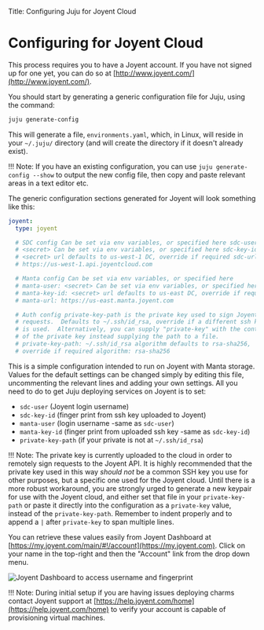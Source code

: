 Title: Configuring Juju for Joyent Cloud 

# Configuring for Joyent Cloud 

This process requires you to have a Joyent account. If you have not signed up
for one yet, you can do so at
[http://www.joyent.com/](http://www.joyent.com/).

You should start by generating a generic configuration file for Juju, using the
command:

```bash
juju generate-config
```

This will generate a file, `environments.yaml`, which, in Linux, will reside in
your `~/.juju/` directory (and will create the directory if it doesn't already
exist).

!!! Note: If you have an existing configuration, you can use `juju
generate-config --show` to output the new config file, then copy and paste
relevant areas in a text editor etc.

The generic configuration sections generated for Joyent will look something
like this:

```yaml
joyent: 
  type: joyent

  # SDC config Can be set via env variables, or specified here sdc-user:
  # <secret> Can be set via env variables, or specified here sdc-key-id:
  # <secret> url defaults to us-west-1 DC, override if required sdc-url:
  # https://us-west-1.api.joyentcloud.com

  # Manta config Can be set via env variables, or specified here
  # manta-user: <secret> Can be set via env variables, or specified here
  # manta-key-id: <secret> url defaults to us-east DC, override if required
  # manta-url: https://us-east.manta.joyent.com

  # Auth config private-key-path is the private key used to sign Joyent
  # requests.  Defaults to ~/.ssh/id_rsa, override if a different ssh key
  # is used.  Alternatively, you can supply "private-key" with the content
  # of the private key instead supplying the path to a file.
  # private-key-path: ~/.ssh/id_rsa algorithm defaults to rsa-sha256,
  # override if required algorithm: rsa-sha256
```

This is a simple configuration intended to run on Joyent with Manta storage.
Values for the default settings can be changed simply by editing this file,
uncommenting the relevant lines and adding your own settings. All you need to
do to get Juju deploying services on Joyent is to set:

- `sdc-user` (Joyent login username)
- `sdc-key-id` (finger print from ssh key uploaded to Joyent)
- `manta-user` (login username -same as `sdc-user`)
- `manta-key-id` (finger print from uploaded ssh key -same as `sdc-key-id`)
- `private-key-path` (if your private is not at `~/.ssh/id_rsa`)

!!! Note: The private key is currently uploaded to the cloud in order to
remotely sign requests to the Joyent API. It is highly recommended that the
private key used in this way _should not_ be a common SSH key you use for other
purposes, but a specific one used for the Joyent cloud.  Until there is a more
robust workaround, you are strongly urged to generate a new keypair for use
with the Joyent cloud, and either set that file in your `private-key-path` or
paste it directly into the configuration as a `private-key` value, instead of
the `private-key-path`.  Remember to indent properly and to append a `|` after
`private-key` to span multiple lines.

You can retrieve these values easily from Joyent Dashboard at
[https://my.joyent.com/main/#!/account](https://my.joyent.com). Click on your
name in the top-right and then the "Account" link from the drop down menu.

![Joyent Dashboard to access username and
fingerprint](../media/getting_started-joyent-account-dropdown.png)

!!! Note: During initial setup if you are having issues deploying charms contact
Joyent support at [https://help.joyent.com/home](https://help.joyent.com/home) 
to verify your account is capable of provisioning virtual machines.
